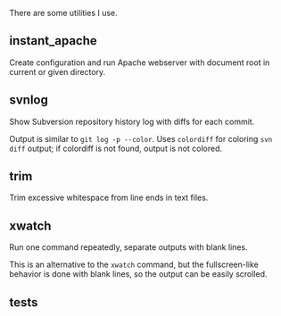 There are some utilities I use.


## instant_apache

Create configuration and run Apache webserver with document root in current
or given directory.


## svnlog

Show Subversion repository history log with diffs for each commit.

Output is similar to `git log -p --color`. Uses `colordiff` for coloring
`svn diff` output; if colordiff is not found, output is not colored.


## trim

Trim excessive whitespace from line ends in text files.


## xwatch

Run one command repeatedly, separate outputs with blank lines.

This is an alternative to the `xwatch` command, but the fullscreen-like
behavior is done with blank lines, so the output can be easily scrolled.


## tests

